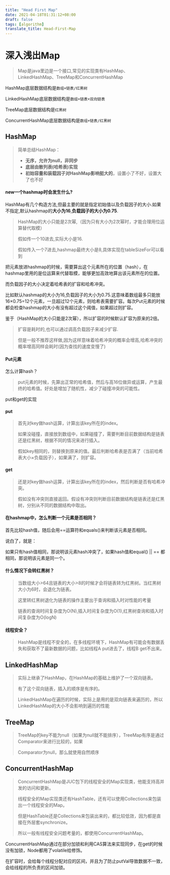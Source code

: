 ```yaml
---
title: "Head First Map"
date: 2021-04-18T01:31:12+08:00
draft: false
tags: [algorithm]
translate_title: Head-First-Map
---
```


#  深入浅出Map

> Map是java里边是一个接口,常见的实现类有HashMap、LinkedHashMap、TreeMap和ConcurrentHashMap

HashMap底层数据结构是`数组+链表/红黑树`

LinkedHashMap底层数据结构是`数组+链表+双向链表`

TreeMap底层数据结构是`红黑树`

ConcurrentHashMap底层数据结构是`数组+链表/红黑树`

## HashMap

> 简单总结HashMap：
>
> - **无序，允许为null，非同步**
> - **底层由散列表(哈希表)实现**
> - **初始容量和装载因子对HashMap影响挺大的**，设置小了不好，设置大了也不好

#### new一个hashmap时会发生什么?

HashMap有几个构造方法,但最主要的就是指定初始值以及负载因子的大小.如果不指定,默认hashmap的**大小为16**,**负载因子的大小为0.75**.

> HashMap的大小只能是2次幂,（因为只有大小为2次幂时，才能合理用位运算替代取模）
>
> 假如传一个10进去,实际大小是16.
>
> 假如传入一个7进去,hashmap最终大小是8,具体实现在tableSizeFor可以看到

把元素放进hashmap的时候，需要算出这个元素所在的位置（hash），在hashmap里用的是位运算来代替取模，能够更加高效地算出该元素所在的位置。

而负载因子的大小决定着哈希表的扩容和哈希冲突。

比如默认hashmap的大小为16,负载因子的大小为0.75.这意味着数组最多只能放16×0.75=12个元素，一旦超过12个元素，则哈希表需要扩容。每次Put元素的时候都会检查hashmap的大小有没有超过这个阈值，如果超过则扩容。

鉴于（HashMap的大小只能是2次幂），所以扩容的时候默认扩容为原来的2倍。

> 扩容是耗时的,也可以通过调高负载因子来减少扩容.
>
> 但是一般不推荐这样做,因为这样意味着哈希冲突的概率会增高,哈希冲突的概率增高同样会耗时(因为查找的速度变慢了)

#### Put元素

怎么计算hash？

> put元素的时候，先算出正常的哈希值，然后与高16位做异或运算，产生最终的哈希值。好处是增加了随机性，减少了碰撞冲突的可能性。

put和get的实现

#### put

> 首先对key做hash运算，计算出该key所在的index。
>
> 如果没碰撞，直接放到数组中，如果碰撞了，需要判断目前数据结构是链表还是红黑树，根据不同的情况来进行插入。
>
> 假如key相同的，则替换到原来的值。最后判断哈希表是否满了（当前哈希表大小×负载因子），如果满了，则扩容。

#### get

> 还是对key做hash运算，计算出该key所在的index，然后判断是否有哈希冲突。
>
> 假如没有冲突则直接返回。假设有冲突则判断目前数据结构是链表还是红黑树，分别从不同的数据结构中取出。 

#### 在hashmap中，怎么判断一个元素是否相同？

首先比较hash值，随后会用==运算符和equals()来判断该元素是否相同。

说白了，就是：

如果只有hash值相同，那说明该元素hash冲突了，如果hash值和equal() || == 都相同，那说明该元素是同一个。

#### 什么情况下会转红黑树？

> 当数组大小>64且链表的大小>8的时候才会将链表转为红黑树。当红黑树大小为6时，会退化为链表。
>
> 这里转红黑树退化为链表的操作主要出于查询和插入时对性能的考量
>
> 链表的查询时间复杂度为O(N),插入时间复杂度为O(1),红黑树查询和插入时间复杂度为O(logN)

#### 线程安全？

> HashMap是线程不安全的，在多线程环境下，HashMap有可能会有数据丢失和获取不了最新数据的问题，比如线程A put进去了，线程B get不出来。

## LinkedHashMap

> 实际上继承了HashMap，在HashMap的基础上维护了一个双向链表。
>
> 有了这个双向链表，插入的顺序是有序的。
>
> LinkedHashMap在遍历的时候，实际上是用的是双向链表来遍历的，所以LinkedHashMap的大小不会影响到遍历的性能

## TreeMap

>TreeMap的key不能为null（如果为null就不能排序），TreeMap有序是通过Comparator来进行比较的，如果
>
>Comparator为null，那么就使用自然顺序

## ConcurrentHashMap

> ConcurrentHashMap是JUC包下的线程安全的Map实现类，他能支持高并发的访问和更新。
>
> 线程安全的Map实现类还有HashTable，还有可以使用Collections来包装出一个线程安全的Map。
>
> 但是HashTable还是Collections来包装出来的，都比较低效，因为都是直接在外层套synchronize。
>
> 所以一般有线程安全问题考量的，都使用ConcurrentHashMap。

ConcurrentHashMap通过在部分加锁和利用CAS算法来实现同步，在get的时候没有加锁，Node都用了volatile给修饰。

在扩容时，会给每个线程分配对应的区间，并且为了防止putVal导致数据不一致，会给线程的所负责的区间加锁。